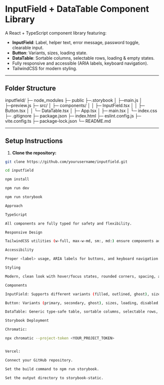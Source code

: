 # InputField + DataTable Component Library

A React + TypeScript component library featuring:

- **InputField**: Label, helper text, error message, password toggle, clearable input.
- **Button**: Variants, sizes, loading state.
- **DataTable**: Sortable columns, selectable rows, loading & empty states.
- Fully responsive and accessible (ARIA labels, keyboard navigation).
- TailwindCSS for modern styling.

---

## Folder Structure

inputfield/
├─ node_modules
├─ public
├─.storybook
│  ├─main.js
│  ├─preview.js
├─ src/
│  ├─ components/
│  │  ├─ InputField.tsx
│  │  ├─ Button.tsx
│  │  └─ DataTable.tsx
│  ├─ App.tsx
│  ├─ main.tsx
│  └─ index.css
├─ .gitignore
├─ package.json
├─ index.html
├─ eslint.config.js
├─ vite.config.ts
├─ package-lock.json
└─ README.md



---

## Setup Instructions

1. **Clone the repository:**

```bash
git clone https://github.com/yourusername/inputfield.git

cd inputfield

npm install

npm run dev

npm run storybook

Approach

TypeScript

All components are fully typed for safety and flexibility.

Responsive Design

TailwindCSS utilities (w-full, max-w-md, sm:, md:) ensure components adapt to different screen sizes.

Accessibility

Proper <label> usage, ARIA labels for buttons, and keyboard navigation support for DataTable.

Styling

Modern, clean look with hover/focus states, rounded corners, spacing, and dark/light text support.

Components

InputField: Supports different variants (filled, outlined, ghost), sizes (sm, md, lg), loading, disabled, password toggle, and clearable input.

Button: Variants (primary, secondary, ghost), sizes, loading, disabled, accessible.

DataTable: Generic type-safe table, sortable columns, selectable rows, loading state, empty state.

Storybook Deployment

Chromatic:

npx chromatic --project-token <YOUR_PROJECT_TOKEN>


Vercel:

Connect your GitHub repository.

Set the build command to npm run storybook.

Set the output directory to storybook-static.
